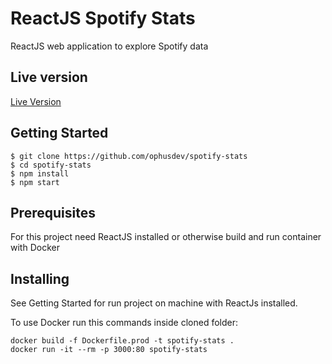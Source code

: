 # ReactJS Spotify Stats

ReactJS web application to explore Spotify data

## Live version
[Live Version](https://stats-spotify-summary.herokuapp.com/)

## Getting Started

    $ git clone https://github.com/ophusdev/spotify-stats
    $ cd spotify-stats
    $ npm install
    $ npm start


## Prerequisites

For this project need ReactJS installed or otherwise build and run container with Docker

## Installing

See Getting Started for run project on machine with ReactJs installed.

To use Docker run this commands inside cloned folder:

    docker build -f Dockerfile.prod -t spotify-stats .
    docker run -it --rm -p 3000:80 spotify-stats

